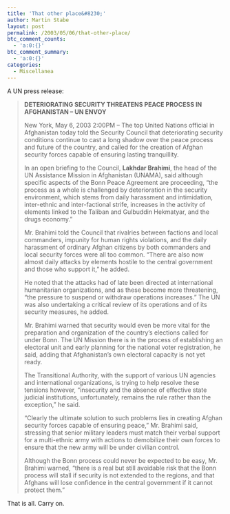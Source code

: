 ```yaml
---
title: 'That other place&#8230;'
author: Martin Stabe
layout: post
permalink: /2003/05/06/that-other-place/
btc_comment_counts:
  - 'a:0:{}'
btc_comment_summary:
  - 'a:0:{}'
categories:
  - Miscellanea
---
```

A UN press release:  


> **DETERIORATING SECURITY THREATENS PEACE PROCESS IN AFGHANISTAN &#8211; UN ENVOY** 
> 
> New York, May 6, 2003 2:00PM &#8211; The top United Nations official in Afghanistan today told the Security Council that deteriorating security conditions continue to cast a long shadow over the peace process and future of the country, and called for the creation of Afghan security forces capable of ensuring lasting tranquillity. 
> 
> In an open briefing to the Council, **Lakhdar Brahimi**, the head of the UN Assistance Mission in Afghanistan (UNAMA), said although specific aspects of the Bonn Peace Agreement are proceeding, &#8220;the process as a whole is challenged by deterioration in the security environment, which stems from daily harassment and intimidation, inter-ethnic and inter-factional strife, increases in the activity of elements linked to the Taliban and Gulbuddin Hekmatyar, and the drugs economy.&#8221; 
> 
> Mr. Brahimi told the Council that rivalries between factions and local commanders, impunity for human rights violations, and the daily harassment of ordinary Afghan citizens by both commanders and local security forces were all too common. &#8220;There are also now almost daily attacks by elements hostile to the central government and those who support it,&#8221; he added. 
> 
> He noted that the attacks had of late been directed at international humanitarian organizations, and as these become more threatening, &#8220;the pressure to suspend or withdraw operations increases.&#8221; The UN was also undertaking a critical review of its operations and of its security measures, he added. 
> 
> Mr. Brahimi warned that security would even be more vital for the preparation and organization of the country&#8217;s elections called for under Bonn. The UN Mission there is in the process of establishing an electoral unit and early planning for the national voter registration, he said, adding that Afghanistan&#8217;s own electoral capacity is not yet ready. 
> 
> The Transitional Authority, with the support of various UN agencies and international organizations, is trying to help resolve these tensions however, &#8220;insecurity and the absence of effective state judicial institutions, unfortunately, remains the rule rather than the exception,&#8221; he said. 
> 
> &#8220;Clearly the ultimate solution to such problems lies in creating Afghan security forces capable of ensuring peace,&#8221; Mr. Brahimi said, stressing that senior military leaders must match their verbal support for a multi-ethnic army with actions to demobilize their own forces to ensure that the new army will be under civilian control. 
> 
> Although the Bonn process could never be expected to be easy, Mr. Brahimi warned, &#8220;there is a real but still avoidable risk that the Bonn process will stall if security is not extended to the regions, and that Afghans will lose confidence in the central government if it cannot protect them.&#8221;</blockquote> 
> 
> That is all. Carry on.